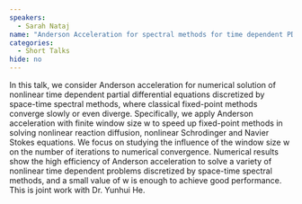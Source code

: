 ```yaml
---
speakers:
  - Sarah Nataj
name: "Anderson Acceleration for spectral methods for time dependent PDEs"
categories:
  - Short Talks
hide: no
---
```

In this talk, we consider Anderson acceleration for numerical solution of nonlinear time
dependent partial differential equations discretized by space-time spectral methods, where
classical fixed-point methods converge slowly or even diverge. Specifically, we apply Anderson
acceleration with finite window size w to speed up fixed-point methods in solving
nonlinear reaction diffusion, nonlinear Schrodinger and Navier Stokes equations. We focus
on studying the influence of the window size w on the number of iterations to numerical
convergence. Numerical results show the high efficiency of Anderson acceleration to solve
a variety of nonlinear time dependent problems discretized by space-time spectral methods,
and a small value of w is enough to achieve good performance. This is joint work
with Dr. Yunhui He.
